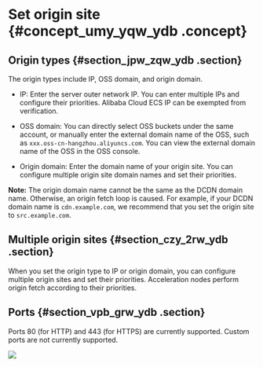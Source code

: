 # Set origin site {#concept_umy_yqw_ydb .concept}

## Origin types {#section_jpw_zqw_ydb .section}

The origin types include IP, OSS domain, and origin domain.

-   IP: Enter the server outer network IP. You can enter multiple IPs and configure their priorities. Alibaba Cloud ECS IP can be exempted from verification.

-   OSS domain: You can directly select OSS buckets under the same account, or manually enter the external domain name of the OSS, such as `xxx.oss-cn-hangzhou.aliyuncs.com`. You can view the external domain name of the OSS in the OSS console.

-   Origin domain: Enter the domain name of your origin site. You can configure multiple origin site domain names and set their priorities.

**Note:** The origin domain name cannot be the same as the DCDN domain name. Otherwise, an origin fetch loop is caused. For example, if your DCDN domain name is `cdn.example.com`, we recommend that you set the origin site to `src.example.com`.


## Multiple origin sites {#section_czy_2rw_ydb .section}

When you set the origin type to IP or origin domain, you can configure multiple origin sites and set their priorities. Acceleration nodes perform origin fetch according to their priorities.

## Ports {#section_vpb_grw_ydb .section}

Ports 80 \(for HTTP\) and 443 \(for HTTPS\) are currently supported. Custom ports are not currently supported.

![](http://docs-aliyun.cn-hangzhou.oss.aliyun-inc.com/assets/pic/65086/cn_zh/1533109379037/D20.png)

